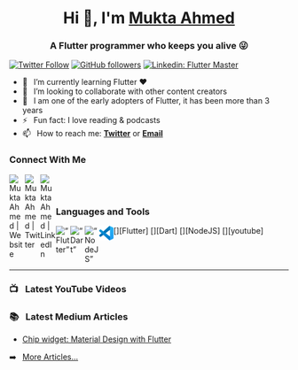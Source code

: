 <h1 align="center"> Hi 👋, I'm <a href="http://muktabd.info">Mukta Ahmed</a></h1>
<h3 align="center">A Flutter programmer who keeps you alive 😜</h3>

[![Twitter Follow](https://img.shields.io/twitter/follow/MuktaAhmed?color=1DA1F2&label=Followers&logo=twitter&style=for-the-badge)][twitter]
[![GitHub followers](https://img.shields.io/github/followers/MuktaAhmed?logo=GitHub&style=for-the-badge)][github]
[![Linkedin: Flutter Master](https://img.shields.io/badge/-CONNECT-blue?style=for-the-badge&logo=Linkedin&link=www.linkedin.com/in/muktabd-info)][linkedin]

- 🌱 &ensp;I’m currently learning Flutter ❤️
- 👯 &ensp;I’m looking to collaborate with other content creators
- 🗿 &ensp;I am one of the early adopters of Flutter, it has been more than 3 years
- ⚡ &ensp;Fun fact: I love reading & podcasts
- 📫 &ensp;How to reach me: [**Twitter**][twitter] or [**Email**][email]

### Connect With Me

[<img align="left" alt="Mukta Ahmed | Website" width="28px" src="https://firebasestorage.googleapis.com/v0/b/web-johannesmilke.appspot.com/o/other%2Fsocial%2Fwebsite.png?alt=media" />][website]
[<img align="left" alt="Mukta Ahmed | Twitter" width="28px" src="https://firebasestorage.googleapis.com/v0/b/web-johannesmilke.appspot.com/o/other%2Fsocial%2Ftwitter.png?alt=media" />][twitter]
[<img align="left" alt="Mukta Ahmed | LinkedIn" width="28px" src="https://firebasestorage.googleapis.com/v0/b/web-johannesmilke.appspot.com/o/other%2Fsocial%2Flinkedin.png?alt=media" />][linkedin]



<br />
<br />

### Languages and Tools
[<img align="left" alt=“Flutter” width="26px" src="https://www.vectorlogo.zone/logos/flutterio/flutterio-icon.svg" />][Flutter]
[<img align="left" alt=“Dart” width="26px" src="https://www.vectorlogo.zone/logos/dartlang/dartlang-icon.svg" />][Dart]
[<img align="left" alt=“NodeJS” width="26px" src="https://www.vectorlogo.zone/logos/dartlang/dartlang-icon.svg" />][NodeJS]
[<img align="left" alt=“Github” width="26px" src="https://raw.githubusercontent.com/github/explore/80688e429a7d4ef2fca1e82350fe8e3517d3494d/topics/visual-studio-code/visual-studio-code.png" />][youtube]


<br />
<br />

---

### 📺 &ensp;Latest YouTube Videos


### 📚 &ensp;Latest Medium Articles

<!-- BLOG-POST-LIST:START -->
- [Chip widget: Material Design with Flutter](http://muktabd.info)
<!-- BLOG-POST-LIST:END -->

➡️ &ensp;[More Articles...]()



[website]: http://muktabd.info
[twitter]: http://muktabd.info
[linkedin]: www.linkedin.com/in/muktabd-info
[github]: https://github.com/muktabd/
[instagram]: https://www.instagram.com/muktabd
[facebook]: https://www.facebook.com/mukta.2003
[medium]: http://muktabd.info
[email]: mukta@graduate.utm.my
